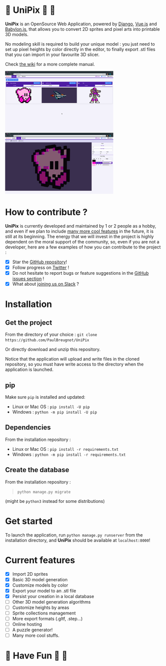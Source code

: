 # :unicorn: UniPix :sheep: :rainbow:

**UniPix** is an OpenSource Web Application, powered by [Django](https://www.djangoproject.com/), [Vue.js](https://vuejs.org/) and [Babylon.js](https://www.babylonjs.com/), that allows you to convert 2D sprites and pixel arts into printable 3D models.

No modeling skill is required to build your unique model : you just need to set up pixel heights by color directly in the editor, to finally export .stl files that you can import in your favourite 3D slicer.

Check [the wiki](https://github.com/PaulBreugnot/UniPix/wiki) for a more complete manual.

<img src="docs/pictures/gallery/gallery.png" width="350px"/>

<img src="docs/pictures/editor/editor.png" width="350px"/>

# How to contribute ?

**UniPix** is currently developed and maintained by 1 or 2 people as a hobby, and even if we plan to include [many more cool features](#current-features) in the future, it is still at its beginning. The energy that we will invest in the project is highly dependent on the moral support of the community, so, even if you are not a developer, here are a few examples of how you can contribute to the project : 
- [x] Star the [GitHub repository](https://github.com/PaulBreugnot/UniPix)!
- [x] Follow progress on [Twitter](https://twitter.com/PaulBreugnot) !
- [x] Do not hesitate to report bugs or feature suggestions in the [GitHub issues section](https://github.com/PaulBreugnot/UniPix/issues) !
- [x] What about [joining us on Slack](https://join.slack.com/t/pixled/shared_invite/enQtNjYwMDczNTg3Mjk2LTJiMjZkMzhiZjgzYmVjNTgxZWViYmU3NjYzOWUzMWU5ZTQ4YmMyZjRiMzRjNjAxMjcxZTkwMTQyMmNkM2RmODM) ?

# Installation
## Get the project
From the directory of your choice :
`git clone https://github.com/PaulBreugnot/UniPix`

Or directly download and unzip this repository.

Notice that the application will upload and write files in the cloned repository, so you must have write access to the directory when the application is launched.


## pip
Make sure `pip` is installed and updated:
- Linux or Mac OS : `pip install -U pip`
- Windows : `python -m pip install -U pip`

## Dependencies
From the installation repository :
- Linux or Mac OS : `pip install -r requirements.txt`
- Windows : `python -m pip install -r requirements.txt`

## Create the database
From the installation repository :
> `python manage.py migrate`

(might be `python3` instead for some distributions)

# Get started
To launch the application, run `python manage.py runserver` from the installation directory, and **UniPix** should be available at `localhost:8000`!

# Current features
- [x] Import 2D sprites
- [x] Basic 3D model generation
- [x] Customize models by color
- [x] Export your model to an .stl file
- [x] Persist your creation in a local database
- [ ] Other 3D model generation algorithms
- [ ] Customize heights by areas
- [ ] Sprite collections management
- [ ] More export formats (.gltf, .step...)
- [ ] Online hosting
- [ ] A puzzle generator!
- [ ] Many more cool stuffs.

# :unicorn: Have Fun :sheep: :rainbow:
